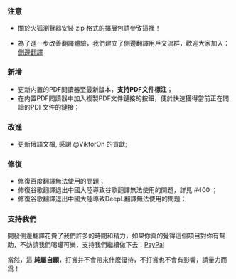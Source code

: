 ### 注意

-   關於火狐瀏覽器安裝 zip 格式的擴展包請參攷[這裡](https://github.com/EdgeTranslate/EdgeTranslate/blob/master/docs/wiki/zh_TW/%E8%87%B4%E7%81%AB%E7%8B%90%E7%94%A8%E6%88%B6.md)！

-   為了進一步改善翻譯體驗，我們建立了側邊翻譯用戶交流群，歡迎大家加入：[側邊翻譯](https://t.me/EdgeTranslate)

### 新增

-   更新内置的PDF閲讀器至最新版本，**支持PDF文件標注**；
-   在内置PDF閲讀器中加入複製PDF文件鏈接的按鈕，便於快速獲得當前正在閲讀的PDF文件的鏈接；

### 改進

-   更新俄語文檔, 感謝 @ViktorOn 的貢獻;

### 修復

-   修復百度翻譯無法使用的問題；
-   修復谷歌翻譯退出中國大陸導致谷歌翻譯無法使用的問題，詳見 #400 ；
-   修復谷歌翻譯退出中國大陸導致DeepL翻譯無法使用的問題；

### 支持我們

開發側邊翻譯花費了我們許多的時間和精力，如果你真的覺得這個項目對你有幫助，不妨請我們喝罐可樂，支持我們繼續做下去：[PayPal](https://paypal.me/EdgeTranslate)

當然，這 **純屬自願**，打賞并不會帶來什麽優待，不打賞也不會有影響，請量力而爲！
